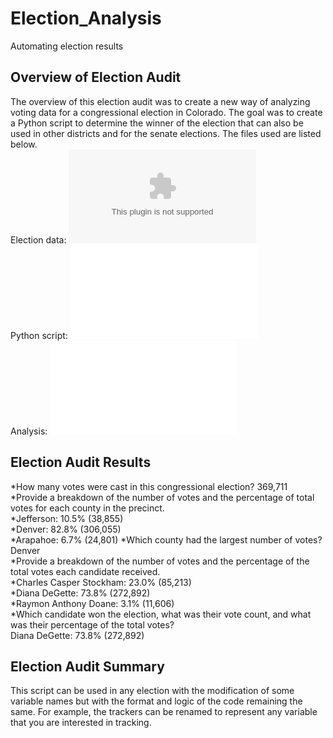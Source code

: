 # Election_Analysis
Automating election results
## Overview of Election Audit
The overview of this election audit was to create a new way of analyzing voting data for a congressional election in Colorado. The goal was to create a Python script to determine the winner of the election that can also be used in other districts and for the senate elections. The files used are listed below.  
Election data: ![election_results](Resources/election_results.csv)  
Python script: ![PyPoll.py](Challenge/PyPoll_Challenge.py)  
Analysis: ![election_analysis](Analysis/election_analysis.txt)  
## Election Audit Results
*How many votes were cast in this congressional election? 369,711  
*Provide a breakdown of the number of votes and the percentage of total votes for each county in the precinct.  
  *Jefferson: 10.5% (38,855)  
  *Denver: 82.8% (306,055)  
  *Arapahoe: 6.7% (24,801) 
*Which county had the largest number of votes? Denver  
*Provide a breakdown of the number of votes and the percentage of the total votes each candidate received.  
  *Charles Casper Stockham: 23.0% (85,213)  
  *Diana DeGette: 73.8% (272,892)  
  *Raymon Anthony Doane: 3.1% (11,606)  
*Which candidate won the election, what was their vote count, and what was their percentage of the total votes?  
Diana DeGette: 73.8% (272,892)  
## Election Audit Summary
This script can be used in any election with the modification of some variable names but with the format and logic of the code remaining the same. For example, the trackers can be renamed to represent any variable that you are interested in tracking. 
